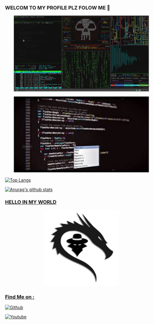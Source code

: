 ### WELCOM TO MY PROFILE PLZ FOLOW ME  👋
<p align="center"><a href="https://github.com/k1a2er"><img src="xtp.gif" height='250' alt="k1a2er">

<p align="center"><a href="https://github.com/k1a2er"><img src="coding.jpg" height='250' alt="k1a2er">

![Top Langs](https://github-readme-stats.vercel.app/api/top-langs/?username=k1a2er&langs_count=8&theme=onedark)

![Anurag's github stats](https://github-readme-stats.vercel.app/api?username=k1a2er&show_icons=true&theme=onedark)

### HELLO IN MY WORLD
<p align="center"><a href="https://github.com/k1a2er"><img src="leh.png" height='250' alt="k1a2er">

### Find Me on :

[![Github](https://img.shields.io/badge/github--k1a2er-green?style=for-the-badge&logo=github)](https://github.com/k1a2er)

[![Youtube](https://img.shields.io/badge/YouTube-sniper%209nine-red?style=for-the-badge&logo=youtube)](https://www.youtube.com/c/sniper9nine)

